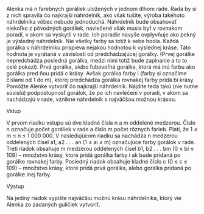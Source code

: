 Alenka má n farebných goráliek uložených v jednom dlhom rade. Rada by si z nich spravila čo najkrajší náhrdelník, ako však tušíte, výroba takéhoto náhrdelníka vôbec nebude jednoduchá.
Náhrdelník bude obsahovať niekoľko z pôvodných goráliek, navlečené však musia byť v rovnakom poradí, v akom sa vyskytli v rade. Ich poradie navyše ovplyvňuje ako pekný je výsledný náhrdelník. Nie všetky farby sa totiž k sebe hodia. Každá gorálka v náhrdelníku prispieva nejakou hodnotou k výslednej kráse. Táto hodnota je vyrátaná v závislosti od predchádzajúcej gorálky. (Prvej gorálke nepredchádza posledná gorálka, medzi nimi totiž bude zapínanie a to to celé pokazí).
Prvá gorálka, alebo ľubovoľná gorálka, ktorá má inú farbu ako gorálka pred ňou pridá c krásy. Avšak gorálka farby i (farby si označíme číslami od 1 do m), ktorej predchádza gorálka rovnakej farby pridá bi krásy.
Pomôžte Alenke vytvoriť čo najkrajší náhrdelník. Nájdite teda takú (nie nutne súvislú) podpostupnosť gorálok, že po ich navlečení v poradí, v akom sa nachádzajú v rade, vznikne náhrdelník s najväčšou možnou krásou.

Vstup

V prvom riadku vstupu sú dve kladné čísla n a m oddelené medzerou. Číslo n označuje počet goráliek v rade a číslo m počet rôznych farieb. Platí, že 1 ≤ m ≤ n ≤ 1 000 000.
V nasledujúcom riadku sa nachádza n medzerou oddelených čísel a1, a2 . . . an (1 ≤ ai ≤ m) označujúce farby gorálok v rade.
Tretí riadok obsahuje m medzerou oddelených čísel b1, b2 . . . bm (0 ≤ bi ≤ 109) – množstvo krásy, ktoré pridá gorálka farby i ak bude pridaná po gorálke rovnakej farby.
Posledný riadok obsahuje kladné číslo c (0 ≤ c ≤ 109) – množstvo krásy, ktoré pridá prvá gorálka, alebo gorálka pridaná po gorálke inej farby.

Výstup

Na jediný riadok vypíšte najväčšiu možnú krásu náhrdelníka, ktorý vie Alenka zo zadaných guličiek vytvoriť.
